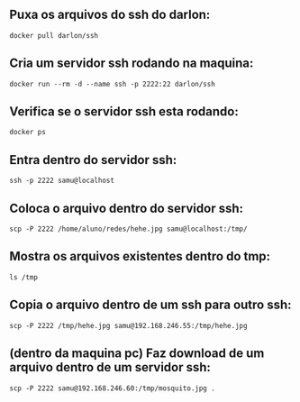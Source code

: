 ## Puxa os arquivos do ssh do darlon:
```
docker pull darlon/ssh 
```
## Cria um servidor ssh rodando na maquina:
```
docker run --rm -d --name ssh -p 2222:22 darlon/ssh 
```
## Verifica se o servidor ssh esta rodando:
```
docker ps
```
## Entra dentro do servidor ssh:
```
ssh -p 2222 samu@localhost
```
## Coloca o arquivo dentro do servidor ssh:
```
scp -P 2222 /home/aluno/redes/hehe.jpg samu@localhost:/tmp/
```
## Mostra os arquivos existentes dentro do tmp:
```
ls /tmp 
```
## Copia o arquivo dentro de um ssh para outro ssh:
```
scp -P 2222 /tmp/hehe.jpg samu@192.168.246.55:/tmp/hehe.jpg 
```
## (dentro da maquina pc) Faz download de um arquivo dentro de um servidor ssh:
```
scp -P 2222 samu@192.168.246.60:/tmp/mosquito.jpg . 
```
